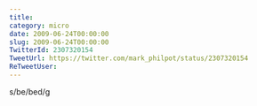 ```yaml
---
title: 
category: micro
date: 2009-06-24T00:00:00
slug: 2009-06-24T00:00:00
TwitterId: 2307320154
TweetUrl: https://twitter.com/mark_philpot/status/2307320154
ReTweetUser: 
---
```


s/be/bed/g
